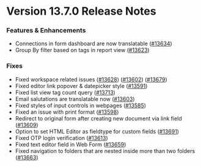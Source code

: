 # Version 13.7.0 Release Notes

### Features & Enhancements

- Connections in form dashboard are now translatable ([#13634](https://github.com/frappe/frappe/pull/13634))
- Group By filter based on tags in report view ([#13623](https://github.com/frappe/frappe/pull/13623))

### Fixes

- Fixed workspace related issues ([#13628](https://github.com/frappe/frappe/pull/13628)) ([#13602](https://github.com/frappe/frappe/pull/13602)) ([#13679](https://github.com/frappe/frappe/pull/13679))
- Fixed editor link popover & datepicker style ([#13591](https://github.com/frappe/frappe/pull/13591))
- Fixed list view tag count query ([#13713](https://github.com/frappe/frappe/pull/13713))
- Email salutations are translatable now ([#13603](https://github.com/frappe/frappe/pull/13603))
- Fixed styles of input controls in webpages ([#13585](https://github.com/frappe/frappe/pull/13585))
- Fixed an issue with print format ([#13598](https://github.com/frappe/frappe/pull/13598))
- Redirect to original form after creating new document via link field ([#13609](https://github.com/frappe/frappe/pull/13609))
- Option to set HTML Editor as fieldtype for custom fields ([#13691](https://github.com/frappe/frappe/pull/13691))
- Fixed OTP login verification ([#13613](https://github.com/frappe/frappe/pull/13613))
- Fixed text editor field in Web Form ([#13659](https://github.com/frappe/frappe/pull/13659))
- Fixed navigation to folders that are nested inside more than two folders ([#13663](https://github.com/frappe/frappe/pull/13663))
